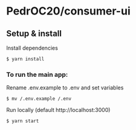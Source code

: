 # PedrOC20/consumer-ui

## Setup & install

Install dependencies

```bash
$ yarn install
```

### To run the main app:

Rename .env.example to .env and set variables

```
$ mv /.env.example /.env
```

Run locally (default http://localhost:3000)

```bash
$ yarn start
```
